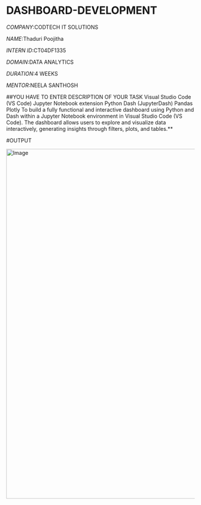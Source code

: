 # DASHBOARD-DEVELOPMENT

*COMPANY*:CODTECH IT SOLUTIONS

*NAME*:Thaduri Poojitha

*INTERN ID*:CT04DF1335

*DOMAIN*:DATA ANALYTICS

*DURATION*:4 WEEKS

*MENTOR*:NEELA SANTHOSH

##YOU HAVE TO ENTER DESCRIPTION OF YOUR TASK Visual Studio Code (VS Code) Jupyter Notebook extension Python Dash (JupyterDash) Pandas Plotly To build a fully functional and interactive dashboard using Python and Dash within a Jupyter Notebook environment in Visual Studio Code (VS Code). The dashboard allows users to explore and visualize data interactively, generating insights through filters, plots, and tables.**

#OUTPUT

<img width="932" alt="Image" src="https://github.com/user-attachments/assets/ecaf19e6-b4e0-4675-be2f-9a51137acbe9" />
